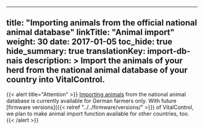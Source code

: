 
---
title: "Importing animals from the official national animal database"
linkTitle: "Animal import"
weight: 30
date: 2017-01-05
toc_hide: true
hide_summary: true
translationKey: import-db-nais
description: >
 Import the animals of your herd from the national animal database of your country into VitalControl.
---
{{< alert title="Attention" >}}
[Importing animals](/docs/data-link/hi-tier/tierimport/) from the national animal database is currently available for German farmers only. With future [firmware versions]({{< relref "../../firmware/versions/" >}}) of VitalControl, we plan to make animal import function available for other countries, too.
{{< /alert >}}
